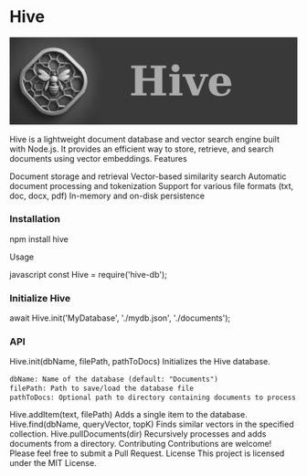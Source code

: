 # Hive 

![Hive](./img/hive.png)

Hive is a lightweight document database and vector search engine built with Node.js. It provides an efficient way to store, retrieve, and search documents using vector embeddings.
Features

Document storage and retrieval
Vector-based similarity search
Automatic document processing and tokenization
Support for various file formats (txt, doc, docx, pdf)
In-memory and on-disk persistence

### Installation 

npm install hive

Usage

javascript
const Hive = require('hive-db');

### Initialize Hive 

await Hive.init('MyDatabase', './mydb.json', './documents');


### API 

Hive.init(dbName, filePath, pathToDocs)
Initializes the Hive database.

    dbName: Name of the database (default: "Documents")
    filePath: Path to save/load the database file
    pathToDocs: Optional path to directory containing documents to process

Hive.addItem(text, filePath)
Adds a single item to the database.
Hive.find(dbName, queryVector, topK)
Finds similar vectors in the specified collection.
Hive.pullDocuments(dir)
Recursively processes and adds documents from a directory.
Contributing
Contributions are welcome! Please feel free to submit a Pull Request.
License
This project is licensed under the MIT License.

